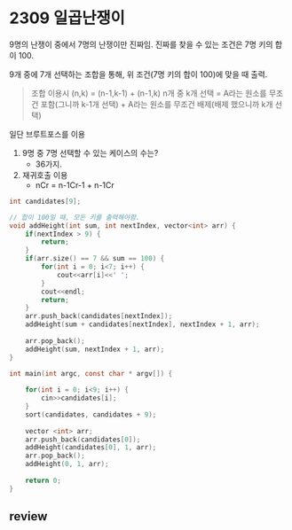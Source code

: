 # 2309 일곱난쟁이 

9명의 난쟁이 중에서 7명의 난쟁이만 진짜임.
진짜를 찾을 수 있는 조건은 7명 키의 합이 100.

9개 중에 7개 선택하는 조합을 통해, 위 조건(7명 키의 합이 100)에 맞을 때 출력.

> 조합 이용시
> (n,k) = (n-1,k-1) + (n-1,k)
> n개 중 k개 선택 = A라는 원소를 무조건 포함(그니까 k-1개 선택) + A라는 원소를 무조건 배제(배제 했으니까 k개 선택)

일단 브루트포스를 이용
1. 9명 중 7명 선택할 수 있는 케이스의 수는?
    - 36가지. 
2. 재귀호출 이용
    - nCr = n-1Cr-1 + n-1Cr

```C
int candidates[9];

// 합이 100일 때, 모든 키를 출력해야함.
void addHeight(int sum, int nextIndex, vector<int> arr) {
    if(nextIndex > 9) {
        return;
    }
    if(arr.size() == 7 && sum == 100) {
        for(int i = 0; i<7; i++) {
            cout<<arr[i]<<' ';
        }
        cout<<endl;
        return;
    }
    arr.push_back(candidates[nextIndex]);
    addHeight(sum + candidates[nextIndex], nextIndex + 1, arr);
    
    arr.pop_back();
    addHeight(sum, nextIndex + 1, arr);
}

int main(int argc, const char * argv[]) {
    
    for(int i = 0; i<9; i++) {
        cin>>candidates[i];
    }
    sort(candidates, candidates + 9);
    
    vector <int> arr;
    arr.push_back(candidates[0]);
    addHeight(candidates[0], 1, arr);
    arr.pop_back();
    addHeight(0, 1, arr);
    
    return 0;
}
```

## review

